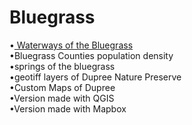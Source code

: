 
# Bluegrass
<p>•<a href= https://kathleengkilcoyne.github.io/Bluegrass/Waterways> Waterways of the Bluegrass </a> <br>
•Bluegrass Counties population density <br>
•springs of the bluegrass <br>
•geotiff layers of Dupree Nature Preserve <br>
•Custom Maps of Dupree <br>
•Version made with QGIS<br>
•Version made with Mapbox</p>
